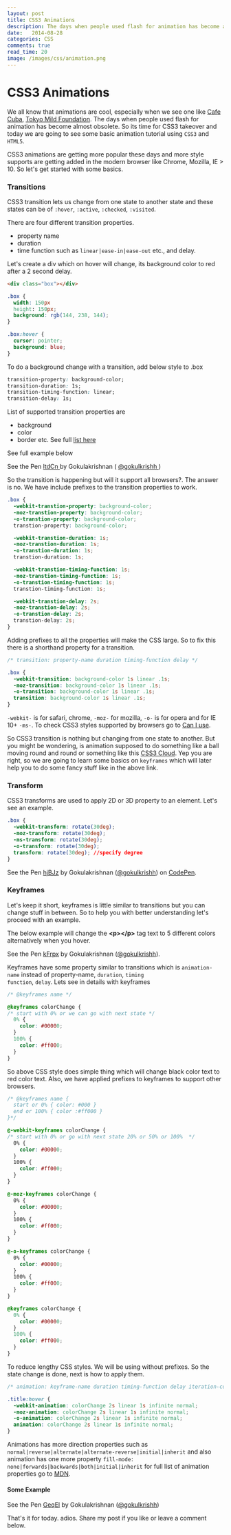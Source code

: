 ```yaml
---
layout: post
title: CSS3 Animations
description: The days when people used flash for animation has become almost obsolete. Its time for CSS3 animation takeover.
date:   2014-08-28
categories: CSS
comments: true
read_time: 20
image: /images/css/animation.png
---
```


# CSS3 Animations

We all know that animations are cool, especially when we see one like <a href="http://cafecuba.in" target="_blank">Cafe Cuba</a>, <a href="http://tokyomildfoundation.com" target="_blank">Tokyo Mild Foundation</a>. The days when people used flash for animation has become almost obsolete. So its time for CSS3 takeover and today we are going to see some basic animation tutorial using `CSS3` and `HTML5`.

CSS3 animations are getting more popular these days and more style supports are getting added in the modern browser like Chrome, Mozilla, IE > 10. So let's get started with some basics.

### Transitions

CSS3 transition lets us change from one state to another state and these states can be of `:hover`, `:active`, `:checked`, `:visited`.

There are four different transition properties.

- property name
- duration
- time function such as `linear|ease-in|ease-out` etc., and delay.

Let's create a div which on hover will change, its background color to red after a 2 second delay.

```html
<div class="box"></div>
```

```css
.box {
  width: 150px
  height: 150px;
  background: rgb(144, 238, 144);
}

.box:hover {
  cursor: pointer;
  background: blue;
}
```

To do a background change with a transition, add below style to .box

```css
transition-property: background-color;
transition-duration: 1s;
transition-timing-function: linear;
transition-delay: 1s;
```

List of supported transition properties are

* background
* color
* border etc. See full <a href="http://www.w3.org/TR/css3-transitions/#properties-from-css-" target="_blank">list here</a>

See full example below

<p class="mtop codepen" data-width="" data-height="227" data-theme-id="7458" data-slug-hash="ltdCn" data-default-tab="result">See the Pen <a href="http://codepen.io/gokulkrishh/pen/ltdCn/"> ltdCn </a> by Gokulakrishnan ( <a href="http://codepen.io/gokulkrishh"> @gokulkrishh </a>)</p>

So the transition is happening but will it support all browsers?. The answer is no. We have include prefixes to the transition properties to work.

```css
.box {
  -webkit-transtion-property: background-color;
  -moz-transtion-property: background-color;
  -o-transtion-property: background-color;
  transtion-property: background-color;

  -webkit-transtion-duration: 1s;
  -moz-transtion-duration: 1s;
  -o-transtion-duration: 1s;
  transtion-duration: 1s;

  -webkit-transtion-timing-function: 1s;
  -moz-transtion-timing-function: 1s;
  -o-transtion-timing-function: 1s;
  transtion-timing-function: 1s;

  -webkit-transtion-delay: 2s;
  -moz-transtion-delay: 2s;
  -o-transtion-delay: 2s;
  transtion-delay: 2s;
}
```

Adding prefixes to all the properties will make the CSS large. So to fix this there is a shorthand property for a transition.

```css
/* transition: property-name duration timing-function delay */

.box {
  -webkit-transition: background-color 1s linear .1s;
  -moz-transition: background-color 1s linear .1s;
  -o-transition: background-color 1s linear .1s;
  transition: background-color 1s linear .1s;
}
```

<code class="highlight">-webkit-</code> is for safari, chrome, <code class="highlight">-moz-</code> for mozilla, <code class="highlight">-o-</code> is for opera and for IE 10+ <code class="highlight">-ms-</code>. To check CSS3 styles supported by browsers go to <a href="http://caniuse.com/" target="_blank">Can I use</a>.</p>
<p>So CSS3 transition is nothing but changing from one state to another. But you might be wondering, is animation supposed to do something like a ball moving round and round or something like this <a href="http://www.clicktorelease.com/code/css3dclouds/" target="_blank">CSS3 Cloud</a>. Yep you are right, so we are going to learn some basics on <code class="highlight">keyframes</code> which will later help you to do some fancy stuff like in the above link.</p>

### Transform

CSS3 transforms are used to apply 2D or 3D property to an element. Let's see an example.

```css
.box {
  -webkit-transform: rotate(30deg);
  -moz-transform: rotate(30deg);
  -ms-transform: rotate(30deg);
  -o-transform: rotate(30deg);
  transform: rotate(30deg); //specify degree
}
```

<p data-height="266" data-theme-id="7458" data-slug-hash="hjBJz" data-default-tab="result" data-user="gokulkrishh" class='codepen'>See the Pen <a href='http://codepen.io/gokulkrishh/pen/hjBJz/'>hjBJz</a> by Gokulakrishnan (<a href='http://codepen.io/gokulkrishh'>@gokulkrishh</a>) on <a href='http://codepen.io'>CodePen</a>.</p>

### Keyframes

Let's keep it short, keyframes is little similar to transitions but you can change stuff in between. So to help you with better understanding let's proceed with an example.

The below example will change the <b>&lt;p&gt;&lt;/p&gt;</b> tag text to 5 different colors alternatively when you hover.

<p class="mtop mbot codepen" data-height="266" data-theme-id="7458" data-slug-hash="kFrpx" data-default-tab="result">See the Pen <a href="http://codepen.io/gokulkrishh/pen/kFrpx/">kFrpx</a> by Gokulakrishnan (<a href="http://codepen.io/gokulkrishh">@gokulkrishh</a>).</p>

Keyframes have some property similar to transitions which is <code class="highlight">animation-name</code> instead of property-name, <code class="highlight">duration</code>, <code class="highlight">timing function</code>, <code class="highlight">delay</code>. Lets see in details with keyframes

```css
/* @keyframes name */

@keyframes colorChange {
/* start with 0% or we can go with next state */
  0% {
    color: #00000;
  }
  100% {
    color: #ff000;
  }
}
```

So above CSS style does simple thing which will change black color text to red color text. Also, we have applied prefixes to keyframes to support other browsers.

```css
/* @keyframes name {
  start or 0% { color: #000 }
  end or 100% { color :#ff000 }
}*/

@-webkit-keyframes colorChange {
/* start with 0% or go with next state 20% or 50% or 100%  */
  0% {
  	color: #00000;
  }
  100% {
    color: #ff000;
  }
}

@-moz-keyframes colorChange {
  0% {
    color: #00000;
  }
  100% {
    color: #ff000;
  }
}

@-o-keyframes colorChange {
  0% {
  	color: #00000;
  }
  100% {
    color: #ff000;
  }
}

@keyframes colorChange {
  0% {
    color: #00000;
  }
  100% {
    color: #ff000;
  }
}
```

To reduce lengthy CSS styles. We will be using without prefixes. So the state change is done, next is how to apply them.

```css
/* animation: keyframe-name duration timing-function delay iteration-count direction */

.title:hover {
  -webkit-animation: colorChange 2s linear 1s infinite normal;
  -moz-animation: colorChange 2s linear 1s infinite normal;
  -o-animation: colorChange 2s linear 1s infinite normal;
  animation: colorChange 2s linear 1s infinite normal;
}
```

Animations has more direction properties such as <code class="highlight">normal|reverse|alternate|alternate-reverse|initial|inherit</code> and also animation has one more property <code class="highlight">fill-mode: none|forwards|backwards|both|initial|inherit</code> for full list of animation properties go to <a href="https://developer.mozilla.org/en-US/docs/Web/CSS/animation">MDN</a>.

#### Some Example

<p class="mtop mbot codepen" data-height="266" data-theme-id="7458" data-slug-hash="GeqEl" data-default-tab="result">See the Pen <a href="http://codepen.io/gokulkrishh/pen/GeqEl/">GeqEl</a> by Gokulakrishnan (<a href="http://codepen.io/gokulkrishh">@gokulkrishh</a>)</p>

That's it for today. adios. Share my post if you like or leave a comment below.

<script src="https://codepen.io/assets/embed/ei.js" async> </script>
